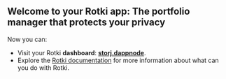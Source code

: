 ## Welcome to your Rotki app: The portfolio manager that protects your privacy

Now you can:

- Visit your Rotki **dashboard**: **[storj.dappnode](http://rotki.dappnode/)**.
- Explore the [Rotki documentation](https://rotki.readthedocs.io/en/latest/usage_guide.html) for more information about what can you do with Rotki.
